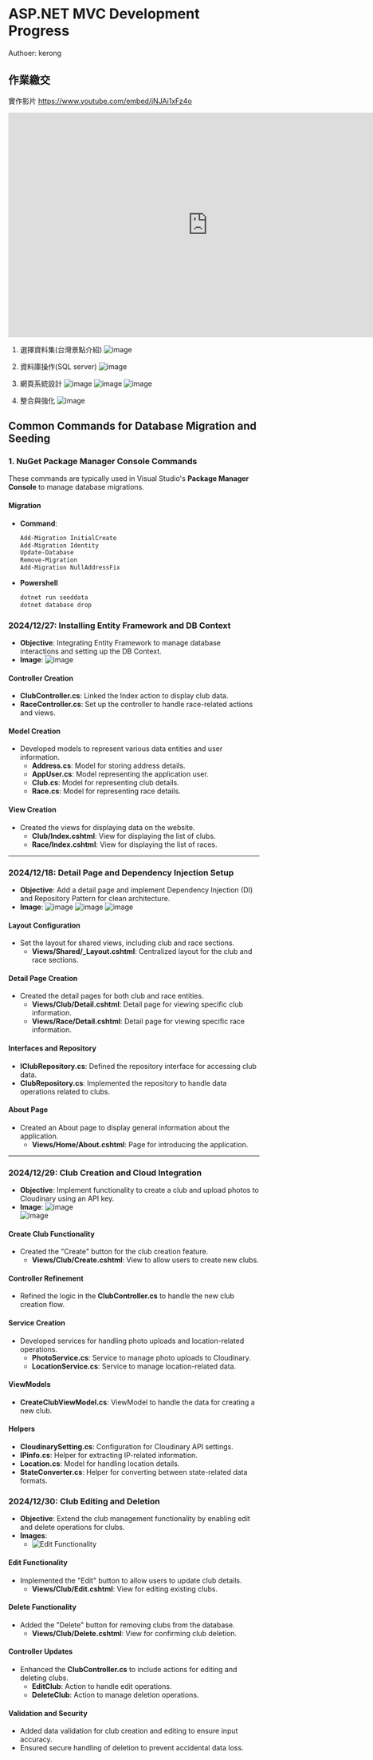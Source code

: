 # **ASP.NET MVC Development Progress**
Authoer: kerong

## 作業繳交

實作影片 https://www.youtube.com/embed/jNJAi1xFz4o

<div style="text-align: center;">
    <iframe width="800" height="450" src="https://www.youtube.com/embed/jNJAi1xFz4o" frameborder="0" allow="accelerometer; autoplay; clipboard-write; encrypted-media; gyroscope; picture-in-picture" allowfullscreen></iframe>
</div>


1. 選擇資料集(台灣景點介紹)
![image](https://hackmd.io/_uploads/HkALKwBIkg.png)

2. 資料庫操作(SQL server)
![image](https://hackmd.io/_uploads/SyZnKvSIJg.png)

3. 網頁系統設計
![image](https://hackmd.io/_uploads/r1Sw5wSUJl.png)
![image](https://hackmd.io/_uploads/HJlcucDr8Je.png)
![image](https://hackmd.io/_uploads/rJT5qvBUkl.png)


4. 整合與強化
![image](https://hackmd.io/_uploads/HJ0HqvHIyg.png)


## Common Commands for Database Migration and Seeding

### 1. NuGet Package Manager Console Commands

These commands are typically used in Visual Studio's **Package Manager Console** to manage database migrations.


#### Migration
- **Command**: 
  ```bash
  Add-Migration InitialCreate
  Add-Migration Identity
  Update-Database
  Remove-Migration
  Add-Migration NullAddressFix
  ```
- **Powershell**
    ```bash
    dotnet run seeddata
    dotnet database drop
    ```
### **2024/12/27: Installing Entity Framework and DB Context**
- **Objective**: Integrating Entity Framework to manage database interactions and setting up the DB Context.
- **Image**: ![image](https://hackmd.io/_uploads/SJrRpNTBJg.png)

#### **Controller Creation**
- **ClubController.cs**: Linked the Index action to display club data.
- **RaceController.cs**: Set up the controller to handle race-related actions and views.

#### **Model Creation**
- Developed models to represent various data entities and user information.
    - **Address.cs**: Model for storing address details.
    - **AppUser.cs**: Model representing the application user.
    - **Club.cs**: Model for representing club details.
    - **Race.cs**: Model for representing race details.

#### **View Creation**
- Created the views for displaying data on the website.
    - **Club/Index.cshtml**: View for displaying the list of clubs.
    - **Race/Index.cshtml**: View for displaying the list of races.

---

### **2024/12/18: Detail Page and Dependency Injection Setup**
- **Objective**: Add a detail page and implement Dependency Injection (DI) and Repository Pattern for clean architecture.
- **Image**: ![image](https://hackmd.io/_uploads/BkQg04TByg.png)
  ![image](https://hackmd.io/_uploads/S1OYGLTH1l.png)
  ![image](https://hackmd.io/_uploads/rJO_Yv6Skl.png)

#### **Layout Configuration**
- Set the layout for shared views, including club and race sections.
    - **Views/Shared/_Layout.cshtml**: Centralized layout for the club and race sections.

#### **Detail Page Creation**
- Created the detail pages for both club and race entities.
    - **Views/Club/Detail.cshtml**: Detail page for viewing specific club information.
    - **Views/Race/Detail.cshtml**: Detail page for viewing specific race information.

#### **Interfaces and Repository**
- **IClubRepository.cs**: Defined the repository interface for accessing club data.
- **ClubRepository.cs**: Implemented the repository to handle data operations related to clubs.

#### **About Page**
- Created an About page to display general information about the application.
    - **Views/Home/About.cshtml**: Page for introducing the application.

---

### **2024/12/29: Club Creation and Cloud Integration**
- **Objective**: Implement functionality to create a club and upload photos to Cloudinary using an API key.
- **Image**: ![image](https://hackmd.io/_uploads/SJu851y8yx.png)  
  ![image](https://hackmd.io/_uploads/HJireKRSyg.png)

#### **Create Club Functionality**
- Created the "Create" button for the club creation feature.
    - **Views/Club/Create.cshtml**: View to allow users to create new clubs.

#### **Controller Refinement**
- Refined the logic in the **ClubController.cs** to handle the new club creation flow.

#### **Service Creation**
- Developed services for handling photo uploads and location-related operations.
    - **PhotoService.cs**: Service to manage photo uploads to Cloudinary.
    - **LocationService.cs**: Service to manage location-related data.

#### **ViewModels**
- **CreateClubViewModel.cs**: ViewModel to handle the data for creating a new club.

#### **Helpers**
- **CloudinarySetting.cs**: Configuration for Cloudinary API settings.
- **IPinfo.cs**: Helper for extracting IP-related information.
- **Location.cs**: Model for handling location details.
- **StateConverter.cs**: Helper for converting between state-related data formats.

### **2024/12/30: Club Editing and Deletion**
- **Objective**: Extend the club management functionality by enabling edit and delete operations for clubs.
- **Images**: 
    - ![Edit Functionality](https://hackmd.io/_uploads/SysgyTkLJl.png)

#### **Edit Functionality**
- Implemented the "Edit" button to allow users to update club details.
    - **Views/Club/Edit.cshtml**: View for editing existing clubs.

#### **Delete Functionality**
- Added the "Delete" button for removing clubs from the database.
    - **Views/Club/Delete.cshtml**: View for confirming club deletion.
  
#### **Controller Updates**
- Enhanced the **ClubController.cs** to include actions for editing and deleting clubs.
    - **EditClub**: Action to handle edit operations.
    - **DeleteClub**: Action to manage deletion operations.

#### **Validation and Security**
- Added data validation for club creation and editing to ensure input accuracy.
- Ensured secure handling of deletion to prevent accidental data loss.
